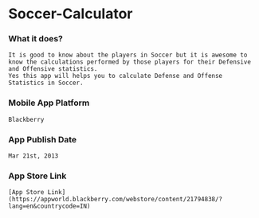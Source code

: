 # Soccer-Calculator

### What it does?
	
	It is good to know about the players in Soccer but it is awesome to know the calculations performed by those players for their Defensive and Offensive statistics. 
	Yes this app will helps you to calculate Defense and Offense Statistics in Soccer.
	
### Mobile App Platform
	
	Blackberry

### App Publish Date
	
	Mar 21st, 2013
	
### App Store Link

	[App Store Link](https://appworld.blackberry.com/webstore/content/21794838/?lang=en&countrycode=IN)
